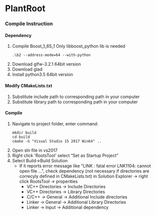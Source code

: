 # PlantRoot

### Compile Instruction ###

#### Dependency ####
1. Compile Boost_1_65_1
   Only libboost_python lib is needed
   ```
   .\b2 --address-mode=64 --with-python
   ```
2. Download glfw-3.2.1 64bit version
3. Download glad
4. Install python3.5 64bit version

#### Modify CMakeLists.txt #### 
1. Substitute include path to corresponding path in your computer
2. Substitute library path to corresponding path in your computer

#### Compile #### 
1. Navigate to project folder, enter command:
   ```
   mkdir build
   cd build
   cmake -G "Visual Studio 15 2017 Win64" ..
   ```
2. Open sln file in vs2017
3. Right click 'RootsTool' select “Set as Startup Project”
4. Select Build->Build Solution
   - If it reports error message like "LINK : fatal error LNK1104: cannot open file ...", check dependency (not necessary if directories are correcyly defined in CMakeLists.txt) in Solution Explorer -> right click RootsTool -> properities
     - VC++ Directories -> Include Directories
     - VC++ Directories -> Library Directories
     - C/C++ -> General -> Additional Include directories
     - Linker -> General -> Additional Library Directories
     - Linker -> Input -> Additional dependency

